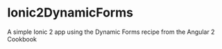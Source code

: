 # Ionic2DynamicForms
A simple Ionic 2 app using the Dynamic Forms recipe from the Angular 2 Cookbook
